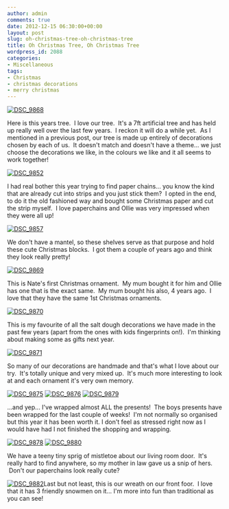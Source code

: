 ```yaml
---
author: admin
comments: true
date: 2012-12-15 06:30:00+00:00
layout: post
slug: oh-christmas-tree-oh-christmas-tree
title: Oh Christmas Tree, Oh Christmas Tree
wordpress_id: 2088
categories:
- Miscellaneous
tags:
- Christmas
- christmas decorations
- merry christmas
---
```


[![DSC_9868](http://www.outmumbered.com/wp-content/uploads/2012/12/DSC_9868-682x1024.jpg)](http://www.outmumbered.com/2012/12/15/oh-christmas-tree-oh-christmas-tree/dsc_9868/)



Here is this years tree.  I love our tree.  It's a 7ft artificial tree and has held up really well over the last few years.  I reckon it will do a while yet.  As I mentioned in a previous post, our tree is made up entirely of decorations chosen by each of us.  It doesn't match and doesn't have a theme... we just choose the decorations we like, in the colours we like and it all seems to work together!

[![DSC_9852](http://www.outmumbered.com/wp-content/uploads/2012/12/DSC_9852-1024x682.jpg)](http://www.outmumbered.com/2012/12/15/oh-christmas-tree-oh-christmas-tree/dsc_9852/)



I had real bother this year trying to find paper chains... you know the kind that are already cut into strips and you just stick them?  I opted in the end, to do it the old fashioned way and bought some Christmas paper and cut the strip myself.  I love paperchains and Ollie was very impressed when they were all up!

[![DSC_9857](http://www.outmumbered.com/wp-content/uploads/2012/12/DSC_9857-1024x682.jpg)](http://www.outmumbered.com/2012/12/15/oh-christmas-tree-oh-christmas-tree/dsc_9857/)

We don't have a mantel, so these shelves serve as that purpose and hold these cute Christmas blocks.  I got them a couple of years ago and think they look really pretty!

[![DSC_9869](http://www.outmumbered.com/wp-content/uploads/2012/12/DSC_9869-1024x682.jpg)](http://www.outmumbered.com/2012/12/15/oh-christmas-tree-oh-christmas-tree/dsc_9869/)

This is Nate's first Christmas ornament.  My mum bought it for him and Ollie has one that is the exact same.  My mum bought his also, 4 years ago.  I love that they have the same 1st Christmas ornaments.

[![DSC_9870](http://www.outmumbered.com/wp-content/uploads/2012/12/DSC_9870-1024x682.jpg)](http://www.outmumbered.com/2012/12/15/oh-christmas-tree-oh-christmas-tree/dsc_9870/)

This is my favourite of all the salt dough decorations we have made in the past few years (apart from the ones with kids fingerprints on!).  I'm thinking about making some as gifts next year.

[![DSC_9871](http://www.outmumbered.com/wp-content/uploads/2012/12/DSC_9871-1024x682.jpg)](http://www.outmumbered.com/2012/12/15/oh-christmas-tree-oh-christmas-tree/dsc_9871/)

So many of our decorations are handmade and that's what I love about our try.  It's totally unique and very mixed up.  It's much more interesting to look at and each ornament it's very own memory.

[![DSC_9875](http://www.outmumbered.com/wp-content/uploads/2012/12/DSC_9875-1024x682.jpg)](http://www.outmumbered.com/2012/12/15/oh-christmas-tree-oh-christmas-tree/dsc_9875/) [![DSC_9876](http://www.outmumbered.com/wp-content/uploads/2012/12/DSC_9876-682x1024.jpg)](http://www.outmumbered.com/2012/12/15/oh-christmas-tree-oh-christmas-tree/dsc_9876/) [![DSC_9879](http://www.outmumbered.com/wp-content/uploads/2012/12/DSC_9879-682x1024.jpg)](http://www.outmumbered.com/2012/12/15/oh-christmas-tree-oh-christmas-tree/dsc_9879/)

...and yep... I've wrapped almost ALL the presents!  The boys presents have been wrapped for the last couple of weeks!  I'm not normally so organised but this year it has been worth it. I don't feel as stressed right now as I would have had I not finished the shopping and wrapping.

[![DSC_9878](http://www.outmumbered.com/wp-content/uploads/2012/12/DSC_9878-1024x682.jpg)](http://www.outmumbered.com/2012/12/15/oh-christmas-tree-oh-christmas-tree/dsc_9878/) [![DSC_9880](http://www.outmumbered.com/wp-content/uploads/2012/12/DSC_9880-1024x682.jpg)](http://www.outmumbered.com/2012/12/15/oh-christmas-tree-oh-christmas-tree/dsc_9880/)

We have a teeny tiny sprig of mistletoe about our living room door.  It's really hard to find anywhere, so my mother in law gave us a snip of hers.  Don't our paperchains look really cute?

[![DSC_9882](http://www.outmumbered.com/wp-content/uploads/2012/12/DSC_9882-1024x682.jpg)](http://www.outmumbered.com/2012/12/15/oh-christmas-tree-oh-christmas-tree/dsc_9882/)Last but not least, this is our wreath on our front foor.  I love that it has 3 friendly snowmen on it... I'm more into fun than traditional as you can see!
